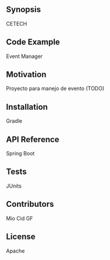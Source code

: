 ## Synopsis

CETECH

## Code Example

Event Manager

## Motivation

Proyecto para manejo de evento (TODO)

## Installation

Gradle

## API Reference

Spring Boot

## Tests

JUnits

## Contributors

Mio Cid
GF

## License

Apache